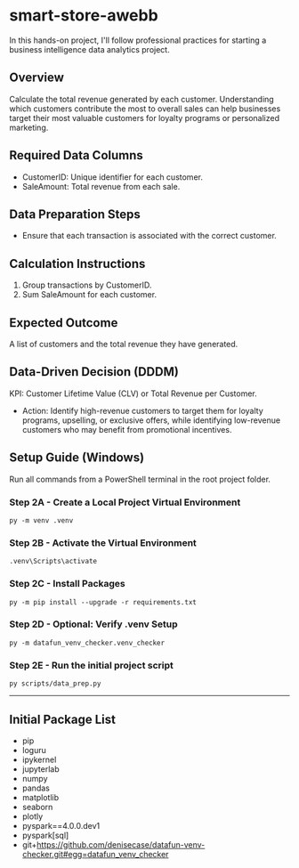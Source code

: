 # smart-store-awebb
In this hands-on project, I'll follow professional practices for starting a business intelligence data analytics project. 

## Overview
Calculate the total revenue generated by each customer. 
Understanding which customers contribute the most to overall sales can help businesses target their most valuable customers for loyalty programs or personalized marketing.

## Required Data Columns
- CustomerID: Unique identifier for each customer.
- SaleAmount: Total revenue from each sale.

## Data Preparation Steps
- Ensure that each transaction is associated with the correct customer.

## Calculation Instructions
1. Group transactions by CustomerID.
2. Sum SaleAmount for each customer.

## Expected Outcome
A list of customers and the total revenue they have generated.

## Data-Driven Decision (DDDM)
KPI: Customer Lifetime Value (CLV) or Total Revenue per Customer.
- Action: Identify high-revenue customers to target them for loyalty programs, upselling, or exclusive offers, while identifying low-revenue customers who may benefit from promotional incentives.

## Setup Guide (Windows)

Run all commands from a PowerShell terminal in the root project folder.

### Step 2A - Create a Local Project Virtual Environment

```
py -m venv .venv
```

### Step 2B - Activate the Virtual Environment

```
.venv\Scripts\activate
```

### Step 2C - Install Packages

```
py -m pip install --upgrade -r requirements.txt
```

### Step 2D - Optional: Verify .venv Setup

```
py -m datafun_venv_checker.venv_checker
```

### Step 2E - Run the initial project script

```
py scripts/data_prep.py
```

-----

## Initial Package List

- pip
- loguru
- ipykernel
- jupyterlab
- numpy
- pandas
- matplotlib
- seaborn
- plotly
- pyspark==4.0.0.dev1
- pyspark[sql]
- git+https://github.com/denisecase/datafun-venv-checker.git#egg=datafun_venv_checker